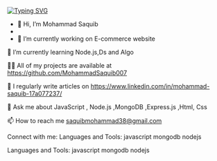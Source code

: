 
[![Typing SVG](https://readme-typing-svg.herokuapp.com?color=%23D4153D&size=30&lines=Hi+I+am+Mohammad+Saquib)](https://git.io/typing-svg)


- 👋 Hi, I’m Mohammad Saquib
- 
- 🔭 I’m currently working on E-commerce website

🌱 I’m currently learning Node.js,Ds and Algo

👨‍💻 All of my projects are available at https://github.com/MohammadSaquib007

📝 I regularly write articles on https://www.linkedin.com/in/mohammad-saquib-17a077237/

💬 Ask me about JavaScript , Node.js ,MongoDB ,Express.js ,Html, Css

📫 How to reach me saquibmohammad38@gmail.com

Connect with me:
Languages and Tools:
javascript mongodb nodejs

Languages and Tools:
javascript mongodb nodejs
